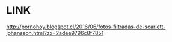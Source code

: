 # LINK

http://pornohoy.blogspot.cl/2016/06/fotos-filtradas-de-scarlett-johansson.html?zx=2adee9796c8f7851

